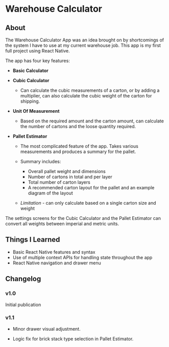 # Warehouse Calculator

## About

The Warehouse Calculator App was an idea brought on by shortcomings of the system I have to use at my current warehouse job.
This app is my first full project using React Native.

The app has four key features:

- **Basic Calculator**
- **Cubic Calculator**

  - Can calculate the cubic measurements of a carton, or by adding a multiplier, can also calculate the cubic weight of the carton for shipping.

- **Unit Of Measurement**

  - Based on the required amount and the carton amount, can calculate the number of cartons and the loose quantity required.

- **Pallet Estimator**

  - The most complicated feature of the app. Takes various measurements and produces a summary for the pallet.
  - Summary includes:

    - Overall pallet weight and dimensions
    - Number of cartons in total and per layer
    - Total number of carton layers
    - A recommended carton layout for the pallet and an example diagram of the layout

  - _Limitation_ - can only calculate based on a single carton size and weight

The settings screens for the Cubic Calculator and the Pallet Estimator can convert all weights between imperial and metric units.

## Things I Learned

- Basic React Native features and syntax
- Use of multiple context APIs for handling state throughout the app
- React Native navigation and drawer menu

## Changelog

### v1.0

Initial publication

### v1.1

- Minor drawer visual adjustment.

- Logic fix for brick stack type selection in Pallet Estimator.

